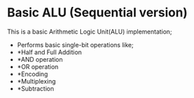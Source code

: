 # Basic ALU (Sequential version)

This is a basic Arithmetic Logic Unit(ALU) implementation;

* Performs basic single-bit operations like;
* *Half and Full Addition
* *AND operation
* *OR operation
* *Encoding
* *Multiplexing
* *Subtraction